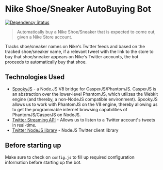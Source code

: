 # Nike Shoe/Sneaker AutoBuying Bot 
[![Dependency Status](https://www.versioneye.com/user/projects/5688baeeb214a6000a000d8a/badge.svg?style=flat)](https://www.versioneye.com/user/projects/5688baeeb214a6000a000d8a)
> Automatically buy a Nike Shoe/Sneaker that is expected to come out, given a Nike Store account.

Tracks shoe/sneaker names on Nike's Twitter feeds and based on the tracked shoe/sneaker name, if a relevant tweet with the link to the store to buy that shoe/sneaker appears on Nike's Twitter accounts, the bot proceeds to automatically buy that shoe. 

## Technologies Used

* [SpookyJS](https://github.com/SpookyJS/SpookyJS) - a Node.JS V8 bridge for CasperJS/PhantomJS.  CasperJS is an abstraction over the lower-level PhantomJS, which utilizes the Webkit engine (and thereby, a non-NodeJS compatible environment). SpookyJS allows us to work with PhantomJS on the V8 engine, thereby allowing us to get the programmable internet browsing capabilities of PhantomJS/CasperJS on NodeJS.
* [Twitter Streaming API](https://dev.twitter.com/streaming/overview) - Allows us to listen to a Twitter account's tweets in real-time.
* [Twitter NodeJS library](https://github.com/desmondmorris/node-twitter) - NodeJS Twitter client library

## Before starting up

Make sure to check on `config.js` to fill up required configuration information before starting up the bot. 